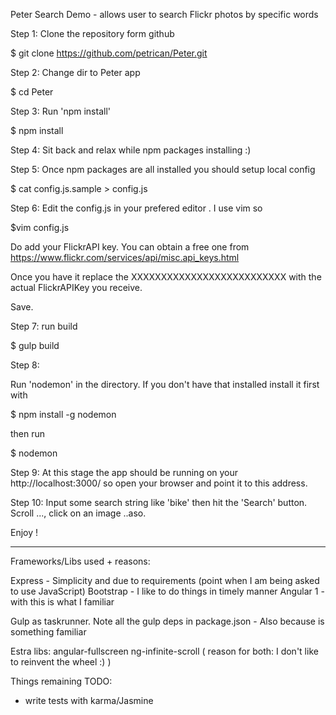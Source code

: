 Peter Search Demo - allows user to search Flickr photos by specific words



Step 1:  Clone the repository form github
      
$ git clone https://github.com/petrican/Peter.git

Step 2: Change dir to Peter app

$ cd Peter

Step 3: Run 'npm install'

$ npm install

Step 4: Sit back and relax while npm packages installing :)

Step 5: Once npm packages are all installed you should setup local config

$ cat config.js.sample > config.js

Step 6: Edit the config.js in your prefered editor . I use vim so

$vim config.js

Do add your FlickrAPI key. You can obtain a free one from <a href="https://www.flickr.com/services/api/misc.api_keys.html">https://www.flickr.com/services/api/misc.api_keys.html</a>

Once you have it replace the XXXXXXXXXXXXXXXXXXXXXXXXXX with the actual FlickrAPIKey you receive.

Save.

Step 7: run build

$ gulp build


Step 8: 

Run 'nodemon' in the directory. If you don't have that installed install it first with 

$ npm install -g nodemon

then run

$ nodemon

Step 9: At this stage the app should be running on your http://localhost:3000/ so open your browser and point it to this address.

Step 10: Input some search string like 'bike' then hit the 'Search' button. Scroll ..., click on an image ..aso.

Enjoy !


-----------



Frameworks/Libs used + reasons:

Express - Simplicity and due to requirements (point when I am being asked to use JavaScript)
Bootstrap - I like to do things in timely manner
Angular 1 - with this is what I familiar

Gulp as taskrunner. Note all the gulp deps in package.json - Also because is something familiar

Estra libs: 
angular-fullscreen
ng-infinite-scroll
( reason for both: I don't like to reinvent the wheel :) )

Things remaining TODO:

- write tests with karma/Jasmine















